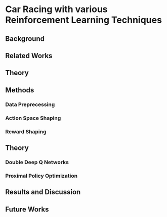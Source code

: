 # Car Racing with various Reinforcement Learning Techniques
## Background
## Related Works
## Theory
## Methods
### Data Preprecessing
### Action Space Shaping
### Reward Shaping
## Theory
### Double Deep Q Networks
### Proximal Policy Optimization
## Results and Discussion
## Future Works

